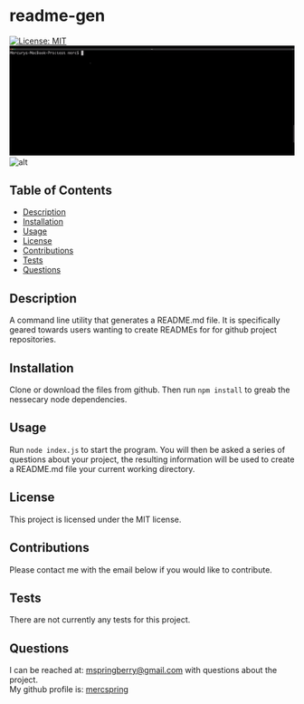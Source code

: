 # readme-gen
 [![License: MIT](https://img.shields.io/badge/License-MIT-yellow.svg)](https://opensource.org/licenses/MIT)   
 ![alt](./example.gif)  
 ![alt](./example-2.gif)
## Table of Contents
+ [Description](#description)
+ [Installation](#installation)
+ [Usage](#usage)
+ [License](license)
+ [Contributions](#contributions)
+ [Tests](#tests)
+ [Questions](#questions)
## Description
A command line utility that generates a README.md file. It is specifically geared towards users wanting to create READMEs for for github project repositories.
## Installation
Clone or download the files from github. Then run `npm install` to greab the nessecary node dependencies.
## Usage
Run `node index.js` to start the program. You will then be asked a series of questions about your project, the resulting information will be used to create a README.md file your current working directory. 
## License
This project is licensed under the MIT license.
## Contributions
Please contact me with the email below if you would like to contribute.
## Tests
There are not currently any tests for this project.
## Questions
I can be reached at: <mspringberry@gmail.com> with questions about the project.  
My github profile is: [mercspring](https://github.com/mercspring)